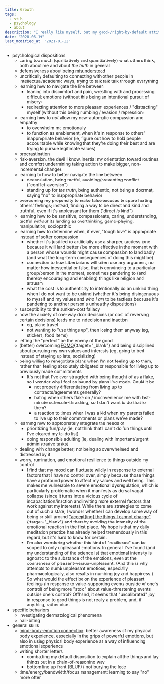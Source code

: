 ```yaml
---
title: Growth
tags:
  - stub
  - psychology
  - about
description: "I really like myself, but my good-/right-by-default attitude has the built-in failure mode of making it difficult to identify areas for growth. Nevertheless, I've found a few things I can work on."
date: "2020-06-19"
last_modified_at: "2021-01-12"
---
```


* psychological dispositions
  * caring too much (qualitatively and quantitatively) what others think, both about me and about _the truth_ in general
  * defensiveness about [being misunderstood](/misunderstood/)
  * uncritically defaulting to connecting with other people in intellectual/academic ways, trying to talk talk talk through everything
  * learning how to navigate the line between
    * leaning into discomfort and pain, wrestling with and processing difficult emotions (without this being an intentional pursuit of misery)
    * redirecting attention to more pleasant experiences / "distracting" myself (without this being numbing / evasion / repression)
  * learning how to _not_ allow my now-automatic compassion and empathy
    * to overwhelm me emotionally
    * to function as enablement, when it's in response to others' inappropriate behavior (ie, figure out how to hold people accountable while knowing that they're doing their best and are trying to pursue legitimate values)
  * procrastination
  * risk-aversion, the devil I know, inertia; my orientation toward routines and comfort undermining taking action to make bigger, non-incremental changes
  * learning to how to better navigate the line between
    * deescalation, being tactful, avoiding/preventing conflict ("conflict-aversion")
    * standing up for _the truth_, being authentic, not being a doormat, saying "no" to inappropriate behavior
  * overcoming my propensity to make false excuses to spare hurting others' feelings; instead, finding a way to be direct and kind and truthful, even if it's unpleasant for them ("direct _is_ kind")
  * learning how to be sensitive, compassionate, caring, understanding, tactful _without_ its landing as overthinking, game-playing, manipulation, sociopathic
  * learning how to determine when, if ever, "tough love" is appropriate instead of softer compassion
    * whether it's justified to artificially use a sharper, tactless tone because it will land better / be more effective in the moment with a person whose wounds might cause compassion to land badly (and what the long-term consequences of doing this might be)
    * connection to how Libertarians will often use any argument, no matter how inessential or false, that is convincing to a particular group/person in the moment, sometimes pandering to (and thereby encouraging and enabling) things like religion and altruism
    * what the cost is to authenticity to intentionally do an unkind thing when I do not want to be unkind (whether it's being disingenuous to myself and my values and _who I am_ to be tactless because it's pandering to another person's unhealthy dispositions)
  * susceptibility to the sunken-cost fallacy
  * how the anxiety of one-way door decisions (or cost of reversing certain decisions) leads me to indecision and inaction
    * eg, plane travel
    * not wanting to "use things up", then losing them anyway (eg, stickers, food items)
  * letting the "perfect" be the enemy of the good
  * (better) overcoming [FOMO](https://en.wikipedia.org/wiki/Fear_of_missing_out){:target="&lowbar;blank"} and being disciplined about pursuing my own values and interests (eg, going to bed instead of staying up late, socializing)
  * being willing to renegotiate plans when I'm not feeling up to them, rather than feeling absolutely obligated or responsible for living up to previously made commitments
    * It's not that I've ever struggled with being thought of as a flake, so I wonder why I feel so bound by plans I've made. Could it be
      * not properly differentiating from living up to contracts/agreements generally?
      * hating when others flake on / inconvenience me with last-minute schedule-thrashing, so I don't want to do that to them?
      * a reaction to times when I was a kid when my parents failed to live up to their commitments on plans we've made?
  * learning how to appropriately integrate the needs of
    * prioritizing fun/play (ie, not think that I can't do fun things until I've cleared my to-do list)
    * doing responsible adulting (ie, dealing with important/urgent administrative tasks)
  * dealing with change better; not being so overwhelmed and distressed by it
  * worry, rumination, and emotional resilience to things outside my control
    * I find that my mood can fluctuate wildly in response to external factors that I have no control over, simply because those things have a profound power to affect my values and well being. This makes me vulnerable to severe emotional dysregulation, which is particularly problematic when it manifests as dorsal vagal collapse (since it turns into a vicious cycle of incapacitation/inaction and inviting more external factors that work against my interests). While there are strategies to come out of such a state, I wonder whether I can develop some way of being or skill around ["accept[ing] the things I cannot change"](https://en.wikipedia.org/wiki/Serenity_Prayer){:target="&lowbar;blank"} and thereby avoiding the intensity of the emotional reaction in the first place. My hope is that my daily meditation practice has already helped tremendously in this regard, but it's hard to know for certain.
    * I'm also wondering whether this kind of "resilience" can be scoped to only unpleasant emotions. In general, I've found (and my understanding of the science is) that emotional intensity is agnostic to the substance of the emotions, even at the coarseness of pleasant-versus-unpleasant. (And this is why attempts to numb unpleasant emotions, especially pharmacologically, also results in numbing joy and happiness.) So what would the effect be on the experience of pleasant feelings (in response to value-supporting events outside of one's control) of being more "stoic" about value-threatening events outside one's control? Offhand, it seems that "uncalibrated" joy in response to good things is not really a problem, and, if anything, rather nice.
* specific behaviors
  * investigating dermatological phenomena
  * nail-biting
* general skills
  * [mind-body-emotion connection](/mind-body-emotion-connection/): better awareness of my physical body experience, especially in the grips of powerful emotions, but also in using physical body experience as a way of influencing emotional experience
  * writing shorter letters
    * combatting my default disposition to explain all the things and lay things out in a chain-of-reasoning way
    * bottom line up front (BLUF) / not burying the lede
  * time/energy/bandwidth/focus management: learning to say "no" more often
